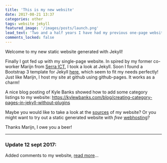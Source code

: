 ```yaml
---
title: 'This is my new website'
date: 2017-08-21 13:37
categories: other
tags: website jekyll
featured_image: '/images/posts/launch.png'
lead_text: 'Two and a half years I have had my previous one-page website. Now finally got enough inspiration to create something decent.'
comments_locked: false
---
```


Welcome to my new static website generated with Jekyll!

Finally I got fed up with my single-page website. In spired by my former co-worker Marijn from [Serra ICT](http://www.serraict.com/), I took a look at Jekyll. Soon I found a Bootstrap 3 template for Jekyll [here](https://github.com/scotch-io/scotch-io.github.io), which seem to fit my needs perfectly! Just like Marijn, I host my site at github using github-pages. It works as a charm!

A nice blog posting of Kyle Banks showed how to add some category listings to my website: 
<https://kylewbanks.com/blog/creating-category-pages-in-jekyll-without-plugins>

Maybe you would like to take a look at the [sources](https://github.com/jkeuper/jkeuper.github.io) of my website? Or you might want to try out a static generated website with _free_ [webhosting](https://pages.github.com/)?

Thanks Marijn, I owe you a beer!

---

### Update 12 sept 2017:
Added comments to my website, [read more](/posts/other/2017/09/11/static-comments-jekyll/)...
